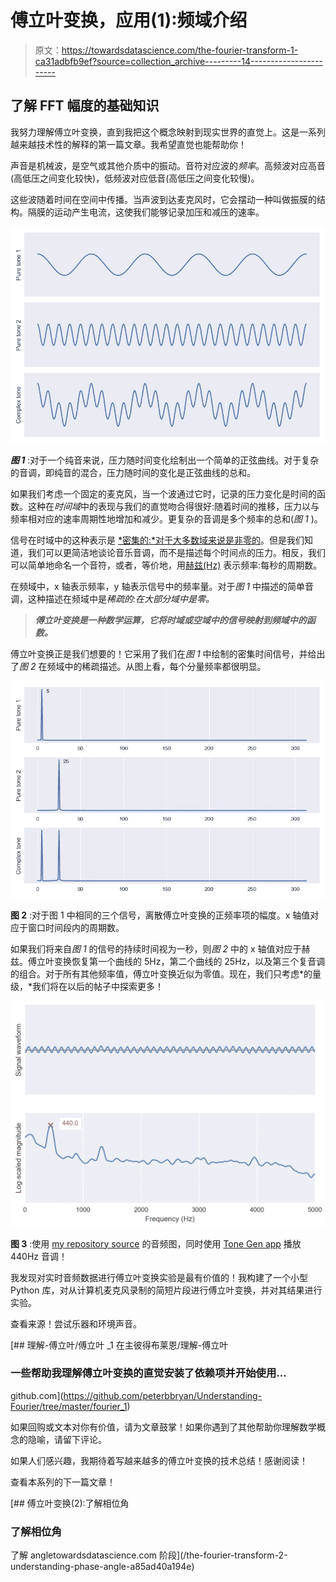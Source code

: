 # 傅立叶变换，应用(1):频域介绍

> 原文：<https://towardsdatascience.com/the-fourier-transform-1-ca31adbfb9ef?source=collection_archive---------14----------------------->

## 了解 FFT 幅度的基础知识

我努力理解傅立叶变换，直到我把这个概念映射到现实世界的直觉上。这是一系列越来越技术性的解释的第一篇文章。我希望直觉也能帮助你！

声音是机械波，是空气或其他介质中的振动。音符对应波的*频率*。高频波对应高音(高低压之间变化较快)，低频波对应低音(高低压之间变化较慢)。

这些波随着时间在空间中传播。当声波到达麦克风时，它会摆动一种叫做振膜的结构。隔膜的运动产生电流，这使我们能够记录加压和减压的速率。

![](img/b197efc3fb22cde100a2071e46e950c0.png)

***图 1*** :对于一个纯音来说，压力随时间变化绘制出一个简单的正弦曲线。对于复杂的音调，即纯音的混合，压力随时间的变化是正弦曲线的总和。

如果我们考虑一个固定的麦克风，当一个波通过它时，记录的压力变化是时间的函数。这种在*时间域*中的表现与我们的直觉吻合得很好:随着时间的推移，压力以与频率相对应的速率周期性地增加和减少。更复杂的音调是多个频率的总和(*图 1* )。

信号在时域中的这种表示是 [*密集的:*对于大多数域来说是非零的](https://en.wikipedia.org/wiki/Sparse_matrix)。但是我们知道，我们可以更简洁地谈论音乐音调，而不是描述每个时间点的压力。相反，我们可以简单地命名一个音符，或者，等价地，用[赫兹(Hz)](https://en.wikipedia.org/wiki/Hertz) 表示频率:每秒的周期数。

在频域中，x 轴表示频率，y 轴表示信号中的频率量。对于*图 1* 中描述的简单音调，这种描述在频域中是*稀疏的:*在大部分域*中是零。*

> ***傅立叶变换是一种数学运算，它将时域或空域中的信号映射到频域中的函数。***

傅立叶变换正是我们想要的！它采用了我们在*图 1* 中绘制的密集时间信号，并给出了*图 2* 在频域中的稀疏描述。从图上看，每个分量频率都很明显。

![](img/9e5ed8de99ff623406a4384ae40e41d7.png)

**图 2** :对于图 1 中相同的三个信号，离散傅立叶变换的正频率项的幅度。x 轴值对应于窗口时间段内的周期数。

如果我们将来自*图 1* 的信号的持续时间视为一秒，则*图 2* 中的 x 轴值对应于赫兹。傅立叶变换恢复第一个曲线的 5Hz，第二个曲线的 25Hz，以及第三个复音调的组合。对于所有其他频率值，傅立叶变换近似为零值。现在，我们只考虑*的量级，*我们将在以后的帖子中探索更多！

![](img/607460a4b37e5098977f9508566c009a.png)

**图 3** :使用 [my repository source](https://github.com/peterbbryan/Understanding-Fourier-1) 的音频图，同时使用 [Tone Gen app](https://apps.apple.com/us/app/tone-generator-audio-sound-hz/id1206449238) 播放 440Hz 音调！

我发现对实时音频数据进行傅立叶变换实验是最有价值的！我构建了一个小型 Python 库，对从计算机麦克风录制的简短片段进行傅立叶变换，并对其结果进行实验。

查看来源！尝试乐器和环境声音。

[](https://github.com/peterbbryan/Understanding-Fourier/tree/master/fourier_1) [## 理解-傅立叶/傅立叶 _1 在主彼得布莱恩/理解-傅立叶

### 一些帮助我理解傅立叶变换的直觉安装了依赖项并开始使用…

github.com](https://github.com/peterbbryan/Understanding-Fourier/tree/master/fourier_1) 

如果回购或文本对你有价值，请为文章鼓掌！如果你遇到了其他帮助你理解数学概念的隐喻，请留下评论。

如果人们感兴趣，我期待着写越来越多的傅立叶变换的技术总结！感谢阅读！

查看本系列的下一篇文章！

[](/the-fourier-transform-2-understanding-phase-angle-a85ad40a194e) [## 傅立叶变换(2):了解相位角

### 了解相位角

了解 angletowardsdatascience.com 阶段](/the-fourier-transform-2-understanding-phase-angle-a85ad40a194e)